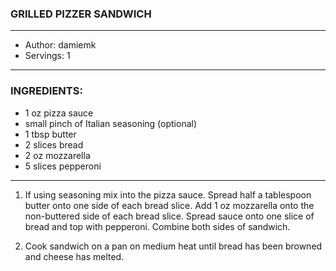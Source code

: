 ### GRILLED PIZZER SANDWICH
---
- Author: damiemk
- Servings: 1
---
### INGREDIENTS:

- 1 oz pizza sauce
- small pinch of Italian seasoning (optional)
- 1 tbsp butter
- 2 slices bread
- 2 oz mozzarella
- 5 slices pepperoni
---
1. If using seasoning mix into the pizza sauce. Spread half a tablespoon butter onto one side of each bread slice. Add 1 oz mozzarella onto the non-buttered side of each bread slice. Spread sauce onto one slice of bread and top with pepperoni. Combine both sides of sandwich.

2. Cook sandwich on a pan on medium heat until bread has been browned and cheese has melted.
